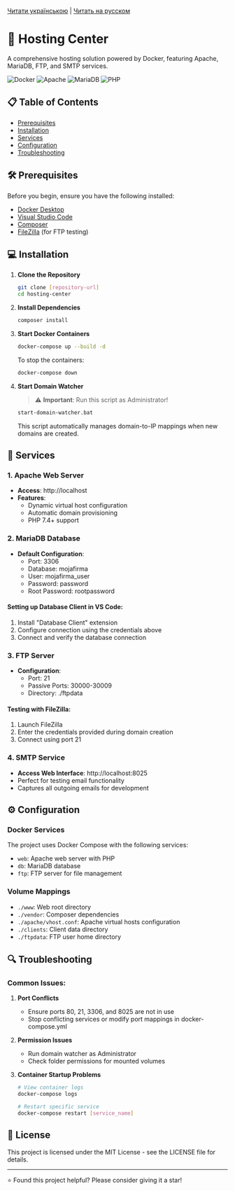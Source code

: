 [Читати українською](README.uk.md) | [Читать на русском](README.ru.md)

# 🚀 Hosting Center

A comprehensive hosting solution powered by Docker, featuring Apache, MariaDB, FTP, and SMTP services.

![Docker](https://img.shields.io/badge/Docker-2496ED?style=for-the-badge&logo=docker&logoColor=white)
![Apache](https://img.shields.io/badge/Apache-D22128?style=for-the-badge&logo=Apache&logoColor=white)
![MariaDB](https://img.shields.io/badge/MariaDB-003545?style=for-the-badge&logo=mariadb&logoColor=white)
![PHP](https://img.shields.io/badge/PHP-777BB4?style=for-the-badge&logo=php&logoColor=white)

## 📋 Table of Contents
- [Prerequisites](#prerequisites)
- [Installation](#installation)
- [Services](#services)
- [Configuration](#configuration)
- [Troubleshooting](#troubleshooting)

## 🛠 Prerequisites

Before you begin, ensure you have the following installed:
- [Docker Desktop](https://www.docker.com/products/docker-desktop/)
- [Visual Studio Code](https://code.visualstudio.com/)
- [Composer](https://getcomposer.org/)
- [FileZilla](https://filezilla-project.org/) (for FTP testing)

## 💻 Installation

1. **Clone the Repository**
   ```bash
   git clone [repository-url]
   cd hosting-center
   ```

2. **Install Dependencies**
   ```bash
   composer install
   ```

3. **Start Docker Containers**
   ```bash
   docker-compose up --build -d
   ```
   To stop the containers:
   ```bash
   docker-compose down
   ```

4. **Start Domain Watcher**
   > ⚠️ **Important**: Run this script as Administrator!
   ```bash
   start-domain-watcher.bat
   ```
   This script automatically manages domain-to-IP mappings when new domains are created.

## 🔧 Services

### 1. Apache Web Server
- **Access**: http://localhost
- **Features**:
  - Dynamic virtual host configuration
  - Automatic domain provisioning
  - PHP 7.4+ support

### 2. MariaDB Database
- **Default Configuration**:
  - Port: 3306
  - Database: mojafirma
  - User: mojafirma_user
  - Password: password
  - Root Password: rootpassword

#### Setting up Database Client in VS Code:
1. Install "Database Client" extension
2. Configure connection using the credentials above
3. Connect and verify the database connection

### 3. FTP Server
- **Configuration**:
  - Port: 21
  - Passive Ports: 30000-30009
  - Directory: ./ftpdata

#### Testing with FileZilla:
1. Launch FileZilla
2. Enter the credentials provided during domain creation
3. Connect using port 21

### 4. SMTP Service
- **Access Web Interface**: http://localhost:8025
- Perfect for testing email functionality
- Captures all outgoing emails for development

## ⚙️ Configuration

### Docker Services
The project uses Docker Compose with the following services:
- `web`: Apache web server with PHP
- `db`: MariaDB database
- `ftp`: FTP server for file management

### Volume Mappings
- `./www`: Web root directory
- `./vendor`: Composer dependencies
- `./apache/vhost.conf`: Apache virtual hosts configuration
- `./clients`: Client data directory
- `./ftpdata`: FTP user home directory

## 🔍 Troubleshooting

### Common Issues:
1. **Port Conflicts**
   - Ensure ports 80, 21, 3306, and 8025 are not in use
   - Stop conflicting services or modify port mappings in docker-compose.yml

2. **Permission Issues**
   - Run domain watcher as Administrator
   - Check folder permissions for mounted volumes

3. **Container Startup Problems**
   ```bash
   # View container logs
   docker-compose logs
   
   # Restart specific service
   docker-compose restart [service_name]
   ```

## 📝 License

This project is licensed under the MIT License - see the LICENSE file for details.

---
⭐ Found this project helpful? Please consider giving it a star!